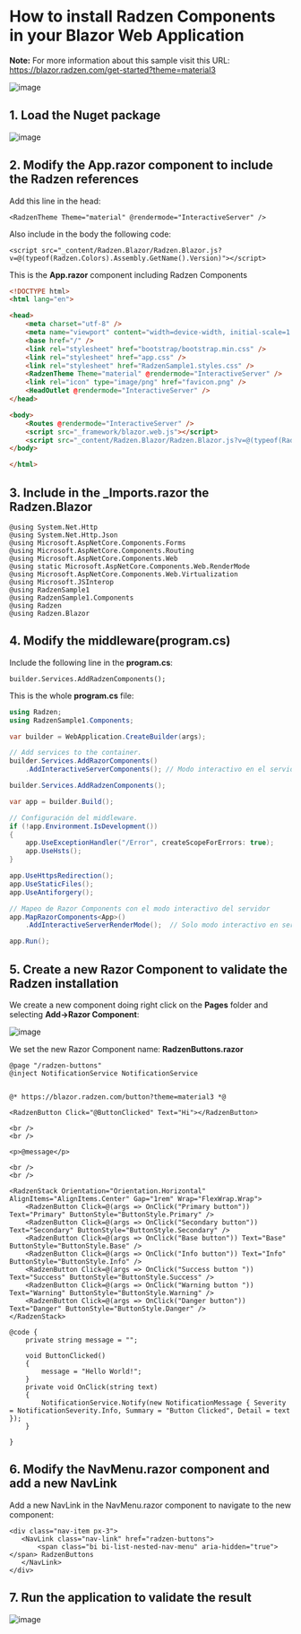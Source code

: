 # How to install Radzen Components in your Blazor Web Application

**Note:** For more information about this sample visit this URL: https://blazor.radzen.com/get-started?theme=material3

![image](https://github.com/user-attachments/assets/b6c353f3-fc02-49d7-8dcd-d99b454cd089)

## 1. Load the Nuget package 

![image](https://github.com/user-attachments/assets/9975d157-5973-4f5f-b2e8-313d0314c458)

## 2. Modify the App.razor component to include the Radzen references

Add this line in the head:

```
<RadzenTheme Theme="material" @rendermode="InteractiveServer" />
```

Also include in the body the following code:

```
<script src="_content/Radzen.Blazor/Radzen.Blazor.js?v=@(typeof(Radzen.Colors).Assembly.GetName().Version)"></script>
```

This is the **App.razor** component including Radzen Components

```html
<!DOCTYPE html>
<html lang="en">

<head>
    <meta charset="utf-8" />
    <meta name="viewport" content="width=device-width, initial-scale=1.0" />
    <base href="/" />
    <link rel="stylesheet" href="bootstrap/bootstrap.min.css" />
    <link rel="stylesheet" href="app.css" />
    <link rel="stylesheet" href="RadzenSample1.styles.css" />
    <RadzenTheme Theme="material" @rendermode="InteractiveServer" />
    <link rel="icon" type="image/png" href="favicon.png" />
    <HeadOutlet @rendermode="InteractiveServer" />
</head>

<body>
    <Routes @rendermode="InteractiveServer" />
    <script src="_framework/blazor.web.js"></script>
    <script src="_content/Radzen.Blazor/Radzen.Blazor.js?v=@(typeof(Radzen.Colors).Assembly.GetName().Version)"></script>
</body>

</html>
```

## 3. Include in the _Imports.razor the Radzen.Blazor

```razor
@using System.Net.Http
@using System.Net.Http.Json
@using Microsoft.AspNetCore.Components.Forms
@using Microsoft.AspNetCore.Components.Routing
@using Microsoft.AspNetCore.Components.Web
@using static Microsoft.AspNetCore.Components.Web.RenderMode
@using Microsoft.AspNetCore.Components.Web.Virtualization
@using Microsoft.JSInterop
@using RadzenSample1
@using RadzenSample1.Components
@using Radzen
@using Radzen.Blazor
```

## 4. Modify the middleware(program.cs)

Include the following line in the **program.cs**:

```
builder.Services.AddRadzenComponents();
```

This is the whole **program.cs** file:

```csharp
using Radzen;
using RadzenSample1.Components;

var builder = WebApplication.CreateBuilder(args);

// Add services to the container.
builder.Services.AddRazorComponents()
    .AddInteractiveServerComponents(); // Modo interactivo en el servidor

builder.Services.AddRadzenComponents();

var app = builder.Build();

// Configuración del middleware.
if (!app.Environment.IsDevelopment())
{
    app.UseExceptionHandler("/Error", createScopeForErrors: true);
    app.UseHsts();
}

app.UseHttpsRedirection();
app.UseStaticFiles();
app.UseAntiforgery();

// Mapeo de Razor Components con el modo interactivo del servidor
app.MapRazorComponents<App>()
    .AddInteractiveServerRenderMode();  // Solo modo interactivo en servidor

app.Run();
```

## 5. Create a new Razor Component to validate the Radzen installation

We create a new component doing right click on the **Pages** folder and selecting **Add->Razor Component**:

![image](https://github.com/user-attachments/assets/37933abb-c0e6-4d84-afcc-19d531a4ff94)

We set the new Razor Component name: **RadzenButtons.razor**

```razor
@page "/radzen-buttons"
@inject NotificationService NotificationService


@* https://blazor.radzen.com/button?theme=material3 *@

<RadzenButton Click="@ButtonClicked" Text="Hi"></RadzenButton>

<br />
<br />

<p>@message</p>

<br />
<br />

<RadzenStack Orientation="Orientation.Horizontal" AlignItems="AlignItems.Center" Gap="1rem" Wrap="FlexWrap.Wrap">
    <RadzenButton Click=@(args => OnClick("Primary button")) Text="Primary" ButtonStyle="ButtonStyle.Primary" />
    <RadzenButton Click=@(args => OnClick("Secondary button")) Text="Secondary" ButtonStyle="ButtonStyle.Secondary" />
    <RadzenButton Click=@(args => OnClick("Base button")) Text="Base" ButtonStyle="ButtonStyle.Base" />
    <RadzenButton Click=@(args => OnClick("Info button")) Text="Info" ButtonStyle="ButtonStyle.Info" />
    <RadzenButton Click=@(args => OnClick("Success button ")) Text="Success" ButtonStyle="ButtonStyle.Success" />
    <RadzenButton Click=@(args => OnClick("Warning button ")) Text="Warning" ButtonStyle="ButtonStyle.Warning" />
    <RadzenButton Click=@(args => OnClick("Danger button")) Text="Danger" ButtonStyle="ButtonStyle.Danger" />
</RadzenStack>

@code {
    private string message = "";

    void ButtonClicked()
    {
        message = "Hello World!";
    }
    private void OnClick(string text)
    {
        NotificationService.Notify(new NotificationMessage { Severity = NotificationSeverity.Info, Summary = "Button Clicked", Detail = text });
    }

}
```

## 6. Modify the NavMenu.razor component and add a new NavLink

Add a new NavLink in the NavMenu.razor component to navigate to the new component:

```
<div class="nav-item px-3">
   <NavLink class="nav-link" href="radzen-buttons">
       <span class="bi bi-list-nested-nav-menu" aria-hidden="true"></span> RadzenButtons
   </NavLink>
</div>
```

## 7. Run the application to validate the result

![image](https://github.com/user-attachments/assets/1149cf90-4b85-446a-a16d-4e16a2413a06)
